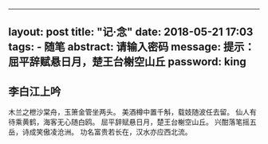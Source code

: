 
---
layout: post
title: "记·念"
date: 2018-05-21 17:03
tags: 
	- 随笔
abstract: 请输入密码
message: 提示：屈平辞赋悬日月，楚王台榭空山丘
password: king
---

## 李白江上吟

木兰之枻沙棠舟，玉箫金管坐两头。
美酒樽中置千斛，载妓随波任去留。
仙人有待乘黄鹤，海客无心随白鸥。
屈平辞赋悬日月，楚王台榭空山丘。
兴酣落笔摇五岳，诗成笑傲凌沧洲。
功名富贵若长在，汉水亦应西北流。